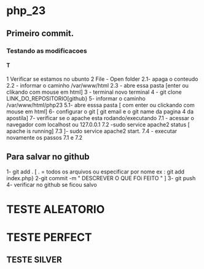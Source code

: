 # php_23
## Primeiro commit.
### Testando as modificacoes
#### T
1 Verificar se estamos no ubunto
2 File - Open folder
2.1- apaga o conteudo
2.2 - informar o caminho /var/www/html
2.3 - abre essa pasta [enter ou clikando com mouse em html]
3 - terminal novo terminal
4 - git clone LINK_DO_REPOSITORIO[github}
5- informar o caminho /var/www/html/php23
5.1- abre esssa pasta [ com enter ou clickando com mouse em html]
6- configurar o git [ git email e o git name da pagina 4 da apostila]
7- verificar se o apache esta rodando/executando 
7.1 - acessar o navegador com localhost ou 127.0.0.1 
7.2 -sudo service apache2 status [ apache is running]
7.3 ]- sudo service apache2 start.
7.4 - executar novamente os passos 7.1 e 7.2
## Para salvar no github
1- git add . [ . = todos os arquivos ou especificar por nome  ex : git add index.php}
2-git commit -m " DESCREVER O QUE FOi FEITO " ]
3- git push 
4- verificar no github se ficou salvo
# TESTE ALEATORIO
# TESTE PERFECT
## TESTE SILVER